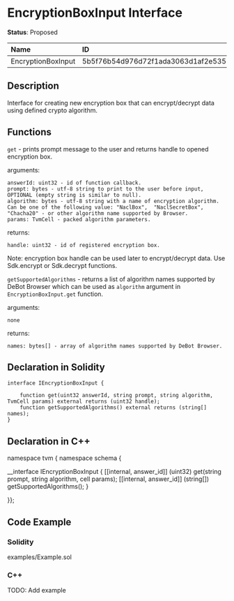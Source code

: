 
# EncryptionBoxInput Interface

**Status**: Proposed

| Name               | ID                                                                |
| :----------------- | :---------------------------------------------------------------- |
| EncryptionBoxInput | 5b5f76b54d976d72f1ada3063d1af2e5352edaf1ba86b3b311170d4d81056d61  |


## Description

Interface for creating new encryption box that can encrypt/decrypt data using defined crypto algorithm.


## Functions

`get` - prints prompt message to the user and returns handle to opened encryption box.

arguments:

    answerId: uint32 - id of function callback.
    prompt: bytes - utf-8 string to print to the user before input, OPTIONAL (empty string is similar to null).
    algorithm: bytes - utf-8 string with a name of encryption algorithm. Can be one of the following value: "NaclBox",  "NaclSecretBox", "Chacha20" - or other algorithm name supported by Browser.
    params: TvmCell - packed algorithm parameters.

returns:

	handle: uint32 - id of registered encryption box.

Note: encryption box handle can be used later to encrypt/decrypt data. Use Sdk.encrypt or Sdk.decrypt functions.

`getSupportedAlgorithms` - returns a list of algorithm names supported by DeBot Browser which can be used as `algorithm` argument in `EncryptionBoxInput.get` function.

arguments:

    none

returns:

    names: bytes[] - array of algorithm names supported by DeBot Browser.

## Declaration in Solidity

```solidity
interface IEncryptionBoxInput {

	function get(uint32 answerId, string prompt, string algorithm, TvmCell params) external returns (uint32 handle);
    function getSupportedAlgorithms() external returns (string[] names);
}
```

## Declaration in C++

namespace tvm { namespace schema {

__interface IEncryptionBoxInput {
	[[internal, answer_id]]
	(uint32) get(string prompt, string algorithm, cell params);
    [[internal, answer_id]]
    (string[]) getSupportedAlgorithms();
}

}};


## Code Example

### Solidity

examples/Example.sol


### C++

TODO: Add example
